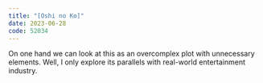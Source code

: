 ```yaml
---
title: "[Oshi no Ko]"
date: 2023-06-28
code: 52034
---
```

On one hand we can look at this as an overcomplex plot with unnecessary elements. Well, I only explore its parallels with real-world entertainment industry.